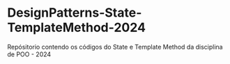 # DesignPatterns-State-TemplateMethod-2024
 Repósitorio contendo os códigos do State e Template Method da disciplina de POO - 2024 

